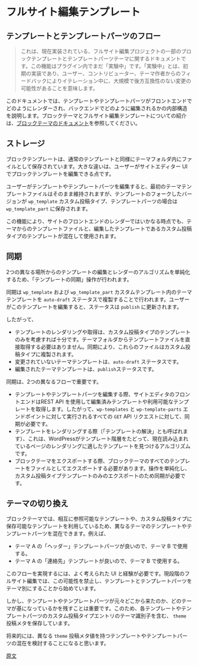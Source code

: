 <!--
# Full Site Editing Templates
 -->
# フルサイト編集テンプレート

<!--
## Template and template part flows
 -->
## テンプレートとテンプレートパーツのフロー

<!--
<div class="callout callout-alert">
This documentation is for block templates and template parts, these features are part of the Full Site Editing project releasing in WordPress 5.9.
</div>
 -->
> これは、現在実装されている、フルサイト編集プロジェクトの一部のブロックテンプレートとテンプレートパーツテーマに関するドキュメントです。この機能はプラグイン内でまだ「実験中」です。「実験中」とは、初期の実装であり、ユーザー、コントリビューター、テーマ作者からのフィードバックによりイテレーション中に、大規模で後方互換性のない変更の可能性があることを意味します。

<!--
This document will explain the internals of how templates and templates parts are rendered in the frontend and edited in the backend. For an introduction about block themes and Full site editing templates, refer to the [block theme documentation](/docs/how-to-guides/themes/block-theme-overview.md).
 -->
このドキュメントでは、テンプレートやテンプレートパーツがフロントエンドでどのようにレンダーされ、バックエンドでどのように編集されるかの内部構造を説明します。ブロックテーマとフルサイト編集テンプレートについての紹介は、[ブロックテーマのドキュメント](https://ja.wordpress.org/team/handbook/block-editor/how-to-guides/themes/block-theme-overview/)を参照してください。

<!--
## Storage
 -->
## ストレージ

<!--
Just like the regular templates, the block templates live initially as files in the theme folder but the main difference is that the user can edit these templates in the UI in the Site Editor.
 -->
ブロックテンプレートは、通常のテンプレートと同様にテーマフォルダ内にファイルとして保存されています。大きな違いは、ユーザーがサイトエディター UI でプロックテンプレートを編集できる点です。

<!--
When a user edits a template (or template-part), the initial theme template file is kept as is but a forked version of the template is saved to the `wp_template` custom post type (or `wp_template_part` for template parts).
 -->
ユーザーがテンプレートやテンプレートパーツを編集すると、最初のテーマテンプレートファイルはそのまま維持されますが、テンプレートのフォークしたバージョンが `wp_template` カスタム投稿タイプ、テンプレートパーツの場合は `wp_template_part` に保存されます。

<!--
These capabilities mean that at any point in time, a mix of template files (from the theme) and CPT templates (the edited templates) are used to render the frontend of the site.
 -->
この機能により、サイトのフロントエンドのレンダーではいかなる時点でも、テーマからのテンプレートファイルと、編集したテンプレートであるカスタム投稿タイプのテンプレートが混在して使用されます。

<!--
## Synchronization
 -->
## 同期

<!--
In order to simplify the algorithm used to edit and render the templates from two different places, we performed an operation called "template synchronization".
 -->
2つの異なる場所からのテンプレートの編集とレンダーのアルゴリズムを単純化するため、「テンプレートの同期」操作が行われます。

<!--
The synchronization consists of duplicating the theme templates in the `wp_template` (and `wp_template_part`) custom templates with an `auto-draft` status. When a user edits these templates, the status is updated to `publish`.
 -->
同期は `wp_template` および `wp_template_part` カスタムテンプレート内のテーマテンプレートを `auto-draft` ステータスで複製することで行われます。ユーザーがこのテンプレートを編集すると、ステータスは `publish` に更新されます。

<!--
This means:
 -->
したがって、

<!--
-   The rendering/fetching of templates only need to consider the custom post type templates. It is not necessary to fetch the template files from the theme folder directly. The synchronization will ensure these are duplicated in the CPT.
-   Untouched theme templates have the `auto-draft` status.
-   Edited theme templates have the `publish` status.
 -->
-   テンプレートのレンダリングや取得は、カスタム投稿タイプのテンプレートのみを考慮すれば十分です。テーマフォルダからテンプレートファイルを直接取得する必要はありません。同期により、これらのファイルはカスタム投稿タイプに複製されます。
-   変更されていないテーマテンプレートは、`auto-draft` ステータスです。
-   編集されたテーマテンプレートは、`publish`ステータスです。

<!--
The synchronization is important for two different flows:
 -->
同期は、2つの異なるフローで重要です。

<!--
-   When editing the template and template parts, the site editor frontend fetches the edited and available templates through the REST API. This means that for all `GET` API requests performed to the `wp-templates` and `wp-template-parts` endpoint synchronization is required.
-   When rendering a template (sometimes referred to as "resolving a template"): this is the algorithm that WordPress follows to traverse the template hierarchy and find the right template to render for the current page being loaded.
-   When exporting a block theme, we need to export all its templates back as files. The synchronization is required to simplify the operation and only export the CPT templates.
 -->
-   テンプレートやテンプレートパーツを編集する際、サイトエディタのフロントエンドはREST API を使用して編集済みテンプレートや利用可能なテンプレートを取得します。したがって、`wp-templates` と `wp-template-parts` エンドポイントに対して実行されるすべての `GET` API リクエストに対して、同期が必要です。
-   テンプレートをレンダリングする際（「テンプレートの解決」とも呼ばれます）、これは、WordPressがテンプレート階層をたどって、現在読み込まれているページのレンダリングに適したテンプレートを見つけるアルゴリズムです。
-   ブロックテーマをエクスポートする際、ブロックテーマのすべてのテンプレートをファイルとしてエクスポートする必要があります。操作を単純化し、カスタム投稿タイプテンプレートのみのエクスポートのため同期が必要です。

<!--
## Switching themes
 -->
## テーマの切り換え

<!--
Since block themes make use of templates that can refer to each other and that can be saved to a custom post type, it becomes possible to mix templates and template parts from different themes. For example:
 -->
ブロックテーマでは、相互に参照可能なテンプレートや、カスタム投稿タイプに保存可能なテンプレートを利用しているため、異なるテーマのテンプレートやテンプレートパーツを混在できます。例えば、

<!--
-   A user might like the "header" template part of theme A and would like to use it in theme B.
-   A user might like the "contact" template from theme A and would like to use it in theme B.
 -->
-   テーマ A の「ヘッダー」テンプレートパーツが良いので、テーマ B で使用する。
-   テーマ A の「連絡先」テンプレートが良いので、テーマ B で使用する。

<!--
Enabling these flows will require well thought UIs and experience. For the current phase of Full-site editing, we're starting by forbidding these possibilities and making template and template-parts theme specific.
 -->
このフローを実現するには、よく考えられた UI と経験が必要です。現段階のフルサイト編集では、この可能性を禁止し、テンプレートとテンプレートパーツをテーマ別にすることから始めています。

<!--
That said, it is still important to keep track of where the template and template part come from initially. From which theme, it's based. We do so by saving a `theme` post meta containing the theme identifier for each template and template part CPT entry.
 -->
しかし、テンプレートやテンプレートパーツが元々どこから来たのか、どのテーマが基になっているかを残すことは重要です。このため、各テンプレートやテンプレートパーツのカスタム投稿タイプエントリのテーマ識別子を含む、 `theme` 投稿メタを保存しています。

<!--
In the future, we might consider allowing the user to mix template and template parts with different `theme` post meta values.
 -->
将来的には、異なる `theme` 投稿メタ値を持つテンプレートやテンプレートパーツの混在を検討することになると思います。

[原文](https://github.com/WordPress/gutenberg/blob/trunk/docs/explanations/architecture/full-site-editing-templates.md)
